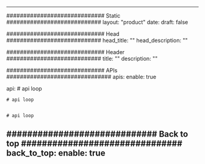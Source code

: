 
---
############################# Static ############################
layout: "product"
date: 
draft: false

############################# Head ############################
head_title: ""
head_description: ""

############################# Header ############################
title: ""
description: ""

############################# APIs ###############################
apis:
  enable: true

  api:
    # api loop
    

    # api loop
    

    # api loop
    

############################# Back to top ###############################
back_to_top:
  enable: true
---